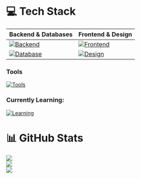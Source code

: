 # 💻 Tech Stack

| Backend & Databases | Frontend & Design |
|---------------------|-------------------|
| [![Backend](https://skillicons.dev/icons?i=python,django,redis)](https://skillicons.dev) | [![Frontend](https://skillicons.dev/icons?i=html,css)](https://skillicons.dev) |
| [![Database](https://skillicons.dev/icons?i=mysql,postgres)](https://skillicons.dev) | [![Design](https://skillicons.dev/icons?i=figma,ps)](https://skillicons.dev) |

### Tools
[![Tools](https://skillicons.dev/icons?i=git)](https://skillicons.dev)

### Currently Learning:
[![Learning](https://skillicons.dev/icons?i=react)](https://skillicons.dev)  

# 📊 GitHub Stats
![](https://github-readme-stats.vercel.app/api?username=VasilyaNab&theme=blue_navy&hide_border=false&include_all_commits=false&count_private=true)  
![](https://github-readme-streak-stats.herokuapp.com/?user=VasilyaNab&theme=blue_navy&hide_border=false)  
![](https://github-readme-stats.vercel.app/api/top-langs/?username=VasilyaNab&theme=blue_navy&hide_border=false&include_all_commits=false&count_private=true&layout=compact)  

<!-- Proudly created with GPRM ( https://gprm.itsvg.in ) -->
